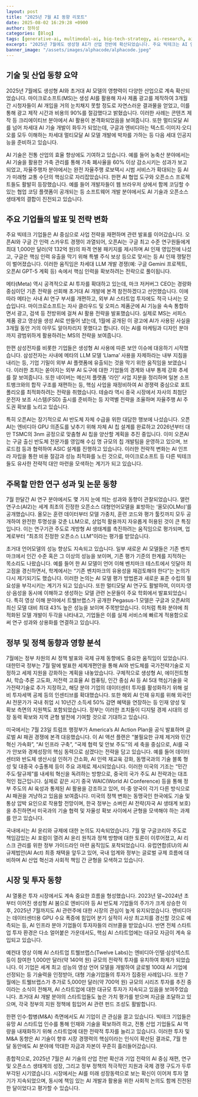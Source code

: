 ```yaml
---
layout: post
title: "2025년 7월 AI 동향 리포트"
date: 2025-08-02 16:29:28 +0900
author: 정하성
categories: [Blog]
tags: [generative-ai, multimodal-ai, big-tech-strategy, ai-research, ai-chip-development, ai-security, autonomous-driving, open-source-ai]
excerpt: "2025년 7월에도 생성형 AI가 산업 전반에 확산되었습니다. 주요 빅테크는 AI 인재 확보와 전략 재편에 집중하고 있습니다. AI 연구와 오픈소스 모델 개발이 활발히 진행되고 있습니다. 기업들은 AI 보안과 자체 AI 칩 개발에도 힘쓰고 있습니다."
banner_image: "/assets/images/alphacode/alphacode.jpeg"
---
```


## 기술 및 산업 동향 요약

2025년 7월에도 생성형 AI와 초거대 AI 모델의 영향력이 다양한 산업으로 계속 확산되었습니다. 마이크로소프트(MS)는 생성 AI를 활용해 자사 제품 광고를 제작하여 3개월간 시청자들이 AI 개입을 거의 눈치채지 못할 정도로 자연스러운 결과물을 얻었고, 이를 통해 광고 제작 시간과 비용의 90%를 절감했다고 밝혔습니다. 이러한 사례는 콘텐츠 제작 등 크리에이티브 분야에서 AI 활용이 본격화되었음을 보여줍니다. 또한 멀티모달 AI를 넘어 차세대 AI 기술 개발이 화두가 되었는데, 구글과 엔비디아는 텍스트·이미지·오디오를 모두 이해하는 차세대 멀티모달 AI 모델 개발에 박차를 가하는 등 다음 세대 인공지능을 준비하고 있습니다.

AI 기술은 전통 산업의 효율 향상에도 기여하고 있습니다. 예를 들어 농축산 분야에서는 AI 기술을 활용한 가축 관리를 통해 가축 폐사율을 60% 이상 감소시키는 성과가 보고되었고, 자율주행차 분야에서는 완전 자율주행 로보택시 시범 서비스가 확대되는 등 AI가 미래형 교통 수단의 핵심으로 자리잡았습니다. 한편 AI 협업 도구와 오픈소스 프로젝트들도 활발히 등장했습니다. 예를 들어 개발자들이 웹 브라우저 상에서 함께 코딩할 수 있는 협업 코딩 플랫폼이 공개되는 등 소프트웨어 개발 분야에서도 AI 기술과 오픈소스 생태계의 결합이 진전되고 있습니다.

## 주요 기업들의 발표 및 전략 변화

주요 빅테크 기업들은 AI 중심으로 사업 전략을 재편하며 관련 발표를 이어갔습니다. 오픈AI와 구글 간 인력 스카우트 경쟁이 과열되어, 오픈AI는 구글 최고 수준 연구원들에게 최대 1,000만 달러(약 132억 원)의 파격 연봉 패키지를 제시하며 AI 인재 영입전에 나섰고, 구글은 핵심 인력 유출을 막기 위해 특별 주식 보상 등으로 맞서는 등 AI 인재 쟁탈전이 벌어졌습니다. 이러한 움직임은 차세대 LLM 개발 경쟁(예: 구글 Gemini 프로젝트, 오픈AI GPT-5 계획 등) 속에서 핵심 인력을 확보하려는 전략으로 풀이됩니다.

메타(Meta) 역시 공격적으로 AI 투자를 확대하고 있는데, 마크 저커버그 CEO는 경량화 중심이던 기존 전략을 선회해 초거대 AI 개발에 본격 참전하겠다고 선언했습니다. 이에 따라 메타는 사내 AI 연구 부서를 개편하고, 외부 AI 스타트업 투자에도 적극 나서는 모습입니다. 마이크로소프트는 자사 클라우드 및 오피스 제품군에 AI 기능을 속속 통합하면서 광고, 검색 등 전방위에 걸쳐 AI 활용 전략을 발표했습니다. 실제로 MS는 서피스 제품 광고 영상을 생성 AI로 만들어 냈는데, 1월에 공개된 이 광고에 AI가 사용된 사실을 3개월 동안 거의 아무도 알아차리지 못했다고 합니다. 이는 AI를 마케팅과 디자인 분야까지 광범위하게 활용하려는 MS의 전략을 보여줍니다.

한편 삼성전자를 비롯한 기업들은 생성형 AI 사용에 따른 보안 이슈에 대응하기 시작했습니다. 삼성전자는 사내에 메타의 LLM 모델 ‘Llama’ 사용을 자제하라는 내부 지침을 내리는 등, 기업 기밀이 외부 AI 플랫폼에 유출되는 것을 막기 위한 움직임을 보였습니다. 이러한 조치는 쏟아지는 외부 AI 도구에 대한 기업들의 경계와 내부 통제 강화 추세를 잘 보여줍니다. 또한 네이버는 메신저 플랫폼 ‘라인’ 사업 지분을 정리하며 일본 소프트뱅크와의 합작 구조를 재편하는 등, 핵심 사업을 재정비하여 AI 경쟁력 중심으로 포트폴리오를 최적화하려는 전략을 취했습니다. 테슬라 역시 중국 시장에서 자사의 최첨단 운전자 보조 시스템(FSD) 출시를 준비하는 등 지역별 전략을 조율하며 자율주행 AI 주도권 확보를 노리고 있습니다.

특히 오픈AI는 장기적으로 AI 반도체 자체 수급을 위한 대담한 행보에 나섰습니다. 오픈AI는 엔비디아 GPU 의존도를 낮추기 위해 자체 AI 칩 설계를 완료하고 2026년부터 대만 TSMC의 3nm 공정으로 맞춤형 AI 칩을 양산할 계획을 추진 중입니다. 이미 오픈AI는 구글 출신 반도체 전문가를 영입해 수십 명 규모의 칩 개발팀을 운영하고 있으며, 브로드컴 등과 협력하여 ASIC 설계를 진행하고 있습니다. 이러한 전략적 변화는 AI 인프라 자립을 통한 비용 절감과 성능 최적화를 노린 것으로, 마이크로소프트 등 다른 빅테크들도 유사한 전략적 대안 마련을 모색하는 계기가 되고 있습니다.

## 주목할 만한 연구 성과 및 논문 동향

7월 한달간 AI 연구 분야에서도 몇 가지 눈에 띄는 성과와 동향이 관찰되었습니다. 앨런 연구소(AI2)는 세계 최초의 진정한 오픈소스 대형언어모델을 표방하는 ‘올모(OLMo)’를 공개했습니다. 올모는 훈련 데이터부터 모델 가중치, 훈련 코드와 평가 툴킷까지 모두 공개하여 완전한 투명성을 갖춘 LLM으로, 상업적 활용까지 자유롭게 허용된 것이 큰 특징입니다. 이는 연구기관 주도로 개방형 AI 생태계를 촉진하려는 움직임으로 평가되며, 업계로부터 “최초의 진정한 오픈소스 LLM”이라는 평가를 받았습니다.

초거대 언어모델의 성능 향상도 지속되고 있습니다. 일부 새로운 AI 모델들은 기존 벤치마크에서 인간 수준 혹은 그 이상의 성능을 보이며, 기존 평가 기준의 한계를 지적하는 목소리도 나왔습니다. 예를 들어 한 AI 모델이 언어 이해 벤치마크 테스트에서 잇달아 최고점을 경신하면서, 학계에서는 “기존 벤치마크의 유용성을 재검토해야 한다”는 논의가 다시 제기되기도 했습니다. 이러한 논의는 AI 모델 평가 방법론과 새로운 표준 수립의 필요성을 부각시키는 계기가 되고 있습니다. 또한 멀티모달 AI 연구도 활발하여, 이미지·영상·음성을 동시에 이해하고 생성하는 모델 관련 논문들이 주요 학회에서 발표되었습니다. 특히 영상 이해 분야에서 트웰브랩스가 공개한 Pegasus-1 모델은 구글과 오픈AI의 최신 모델 대비 최대 43% 높은 성능을 보이며 주목받았습니다. 이처럼 특화 분야에 최적화된 모델 개발이 두각을 나타내고, 기업들은 이를 실제 서비스에 빠르게 적용함으로써 연구 성과와 상용화를 연결하고 있습니다.

## 정부 및 정책 동향과 영향 분석

7월에는 정부 차원의 AI 정책 발표와 국제 규제 동향에도 중요한 움직임이 있었습니다. 대한민국 정부는 7월 말에 발표한 세제개편안을 통해 AI와 반도체를 국가전략기술로 지정하고 세제 지원을 강화하는 계획을 내놓았습니다. 구체적으로 생성형 AI, 에이전트형 AI, 학습·추론 고도화, 저전력 고효율 AI 컴퓨팅, 인간 중심 AI 등 AI 5대 핵심기술을 국가전략기술로 추가 지정하고, 해당 분야 기업의 데이터센터 투자를 활성화하기 위해 설비 투자세액 공제 등의 인센티브를 확대했습니다. 또한 해외 AI 인재 유치를 위해 외국인 AI 전문가가 국내 취업 시 10년간 소득세 50% 감면 혜택을 연장하는 등 인재 양성 및 확보 측면의 지원책도 포함되었습니다. 정부는 이러한 조치들이 디지털 경제 시대의 성장 동력 확보와 지역 균형 발전에 기여할 것으로 기대하고 있습니다.

미국에서는 7월 23일 트럼프 행정부가 America’s AI Action Plan을 공식 발표하며 글로벌 AI 패권 경쟁에 본격 대응했습니다. 이 AI 액션 플랜은 “불필요한 규제 제거와 민간 혁신 가속화”, “AI 인프라 구축”, “국제 협력 및 안보 주도”의 세 축을 중심으로, AI를 국가 안보와 경제성장의 핵심 동력으로 삼겠다는 전략을 담고 있습니다. 예를 들어 데이터센터와 반도체 생산시설 인허가 간소화, AI 인력 재교육 강화, 동맹국과의 기술 블록 형성 및 대중국 수출통제 등이 주요 과제로 제시되었습니다. 이러한 미국의 기조는 “민간 주도·탈규제”를 내세워 혁신을 독려하는 방향으로, 중국의 국가 주도 AI 전략과는 대조적인 접근입니다. 실제로 같은 시기 중국 WAIC(World AI Conference) 등을 통해 정부 주도의 AI 육성과 통제된 AI 활용을 강조하고 있어, 미·중 양국이 각기 다른 방식으로 AI 패권을 겨냥하고 있음을 보여줍니다. 미국의 정책 변화는 동맹국인 한국에도 기술 및 통상 압박 요인으로 작용할 전망이며, 한국 정부는 소버린 AI 전략(자국 AI 생태계 보호)을 추진하면서 미국과의 기술 협력 및 자율성 확보 사이에서 균형을 모색해야 하는 과제를 안고 있습니다.

국내에서는 AI 윤리와 규제에 대한 논의도 지속되었습니다. 7월 말 구글코리아 주도로 책임감있는 AI 포럼이 열려 AI 윤리 원칙과 정책 방향에 대한 토론이 이루어졌고, AI 리스크 관리를 위한 정부 가이드라인 마련 움직임도 포착되었습니다. 유럽연합(EU)의 AI 규제법안(AI Act) 최종 채택을 앞두고 있어, 국내 업계와 정부는 글로벌 규제 흐름에 대비하며 AI 산업 혁신과 사회적 책임 간 균형을 모색하고 있습니다.

## 시장 및 투자 동향

AI 열풍은 투자 시장에서도 계속 중요한 흐름을 형성했습니다. 2023년 말~2024년 초부터 이어진 생성형 AI 붐으로 엔비디아 등 AI 반도체 기업들의 주가가 크게 상승한 이후, 2025년 7월까지도 AI 관련주에 대한 시장의 관심이 높게 유지되었습니다. 엔비디아는 데이터센터용 GPU 수요 폭증에 힘입어 분기 실적이 사상 최고치를 경신할 것으로 예측되는 등, AI 인프라 분야 기업들이 투자자들의 러브콜을 받았습니다. 반면 전체 스타트업 투자 환경은 다소 얼어붙은 가운데서도, 핵심 AI 스타트업에는 대규모 자금이 계속 유입되고 있습니다.

예컨대 영상 이해 AI 스타트업 트웰브랩스(Twelve Labs)는 엔비디아·인텔·삼성넥스트 등이 참여한 1,000만 달러(약 140억 원) 규모의 전략적 투자를 유치하여 화제가 되었습니다. 이 기업은 세계 최고 성능의 영상 언어 모델을 개발하여 글로벌 100대 AI 기업에 선정되는 등 기술력을 인정받아, 대형 기술기업들의 투자가 집중된 사례입니다. 또한 7월에는 트웰브랩스가 추가로 5,000만 달러(약 700억 원) 규모의 시리즈 투자를 추진 중이라는 소식이 전해져, AI 스타트업에 대한 대규모 투자가 지속되고 있음을 보여주었습니다. 초거대 AI 개발 분야의 스타트업들도 높은 가치 평가를 받으며 자금을 조달하고 있으며, 각국 정부의 지원 정책에 힘입어 AI 관련 펀드 조성도 활발합니다.

한편 인수·합병(M&A) 측면에서도 AI 기업이 큰 관심을 끌고 있습니다. 빅테크 기업들은 유망 AI 스타트업 인수를 통해 인재와 기술을 확보하려 하고, 전통 산업 기업들도 AI 역량을 내재화하기 위해 스타트업에 대한 전략적 투자를 늘리고 있습니다. 이러한 투자 및 M&A 동향은 AI 기술이 향후 시장 경쟁력의 핵심이라는 인식이 확산된 결과로, 7월 한 달 동안에도 AI 분야에 막대한 자금과 자본이 꾸준히 흘러들어갔습니다.

종합적으로, 2025년 7월은 AI 기술의 산업 전반 확산과 기업 전략의 AI 중심 재편, 연구 및 오픈소스 생태계의 성장, 그리고 정부 정책의 적극적인 지원과 국제 경쟁 구도가 두루 부각된 시기였습니다. 시장에서는 AI를 미래 성장동력으로 보는 확신이 이어져 투자 열기가 지속되었으며, 동시에 책임 있는 AI 개발과 활용을 위한 사회적 논의도 함께 진전된 한 달이었다고 평가할 수 있습니다.
